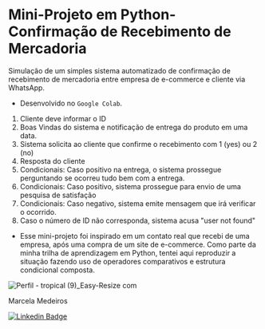 # Mini-Projeto em Python-Confirmação de Recebimento de Mercadoria

Simulação de um simples sistema automatizado de confirmação de recebimento de mercadoria entre empresa de e-commerce e cliente via WhatsApp.

* Desenvolvido no `Google Colab`.


1. Cliente deve informar o ID
2. Boas Vindas do sistema e notificação de entrega do produto em uma data.
3. Sistema solicita ao cliente que confirme o recebimento com 1 (yes) ou 2 (no)
4. Resposta do cliente
5. Condicionais: Caso positivo na entrega, o sistema prossegue perguntando se ocorreu tudo bem com a entrega.
6. Condicionais: Caso positivo, sistema prossegue para envio de uma pesquisa de satisfação 
7. Condicionais: Caso negativo, sistema emite mensagem que irá verificar o ocorrido.
8. Caso o número de ID não corresponda,  sistema acusa "user not found"




* Esse mini-projeto foi inspirado em um contato real que recebi de uma empresa, após uma compra de um site de e-commerce. Como parte da minha trilha de aprendizagem em Python, tentei aqui reproduzir a situação fazendo uso de operadores comparativos e estrutura condicional composta.




![Perfil - tropical (9)_Easy-Resize com](https://user-images.githubusercontent.com/87037883/134744049-e77a2639-81b7-4719-82ac-e4d72aeff647.jpg)

Marcela Medeiros

[![Linkedin Badge](https://img.shields.io/badge/-Marcela-blue?style=flat-square&logo=Linkedin&logoColor=white&link=https://www.linkedin.com/in/marcela-medeiros/)](https://www.linkedin.com/in/marcela-medeiros) 

